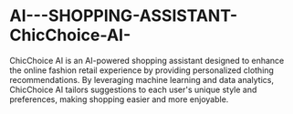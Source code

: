 # AI---SHOPPING-ASSISTANT-ChicChoice-AI-
ChicChoice AI is an AI-powered shopping assistant designed to enhance the online fashion retail experience by providing personalized clothing recommendations. By leveraging machine learning and data analytics, ChicChoice AI tailors suggestions to each user's unique style and preferences, making shopping easier and more enjoyable.
